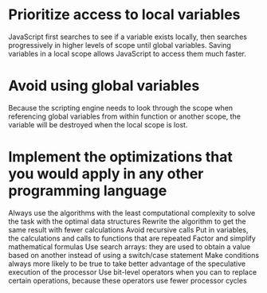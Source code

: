 # Prioritize access to local variables
JavaScript first searches to see if a variable exists locally, then searches progressively in higher levels of scope until global variables. Saving variables in a local scope allows JavaScript to access them much faster.

# Avoid using global variables
Because the scripting engine needs to look through the scope when referencing global variables from within function or another scope, the variable will be destroyed when the local scope is lost.

# Implement the optimizations that you would apply in any other programming language
Always use the algorithms with the least computational complexity to solve the task with the optimal data structures
Rewrite the algorithm to get the same result with fewer calculations
Avoid recursive calls
Put in variables, the calculations and calls to functions that are repeated
Factor and simplify mathematical formulas
Use search arrays: they are used to obtain a value based on another instead of using a switch/case statement
Make conditions always more likely to be true to take better advantage of the speculative execution of the processor
Use bit-level operators when you can to replace certain operations, because these operators use fewer processor cycles